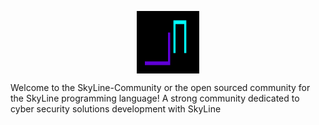 <p align="center">
  <img align="center" width="100px" height="100px" src="logo.png">
</p>


Welcome to the SkyLine-Community or the open sourced community for the SkyLine programming language! A strong community dedicated to cyber security solutions development with SkyLine
